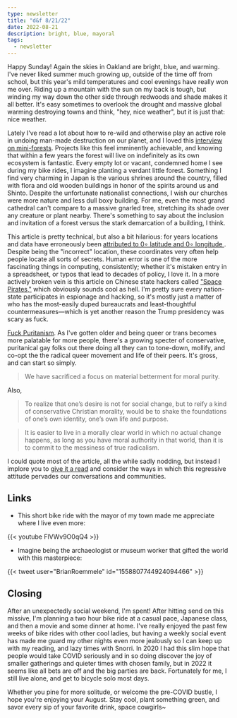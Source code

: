 ```yaml
---
type: newsletter
title: "d&f 8/21/22"
date: 2022-08-21
description: bright, blue, mayoral
tags:
  - newsletter
---
```


Happy Sunday! Again the skies in Oakland are bright, blue, and warming. I've never liked summer much growing up, outside of the time off from school, but this year's mild temperatures and cool evenings have really won me over. Riding up a mountain with the sun on my back is tough, but winding my way down the other side through redwoods and shade makes it all better. It's easy sometimes to overlook the drought and massive global warming destroying towns and think, "hey, nice weather", but it is just that: nice weather.

Lately I've read a lot about how to re-wild and otherwise play an active role in undoing man-made destruction on our planet, and I loved this [interview on mini-forests](https://www.inverse.com/science/mini-forests). Projects like this feel imminently achievable, and knowing that within a few years the forest will live on indefinitely as its own ecosystem is fantastic. Every empty lot or vacant, condemned  home I see during my bike rides, I imagine planting a verdant little forest. Something I find very charming in Japan is the various shrines around the country, filled with flora and old wooden buildings in honor of the spirits around us and Shinto. Despite the unfortunate nationalist connections, I wish our churches were more nature and less dull boxy building. For me, even the most grand cathedral can't compare to a massive gnarled tree, stretching its shade over any creature or plant nearby. There's something to say about the inclusion and invitation of a forest versus the stark demarcation of a building, I think.

This article is pretty technical, but also a bit hilarious: for years locations and data have erroneously been [attributed to 0∘ latitude and 0∘ longitude ](https://arxiv.org/abs/2204.08383). Despite being the "incorrect" location, these coordinates very often help people locate all sorts of secrets. Human error is one of the more fascinating things in computing, consistently; whether it's mistaken entry in a spreadsheet, or typos that lead to decades of policy, I love it. In a more actively broken vein is this article on Chinese state hackers called ["Space Pirates,"](https://www.bleepingcomputer.com/news/security/chinese-space-pirates-are-hacking-russian-aerospace-firms/) which obviously sounds cool as hell. I'm pretty sure every nation-state participates in espionage and hacking, so it's mostly just a matter of who has the most-easily duped bureaucrats and least-thoughtful countermeasures—which is yet another reason the Trump presidency was scary as fuck.  

[Fuck Puritanism](https://mentalhellth.xyz/p/fuck-puritanism). As I've gotten older and being queer or trans becomes more palatable for more people, there's a growing specter of conservative, puritanical gay folks out there doing all they can to tone-down, mollify, and co-opt the the radical queer movement and life of their peers. It's gross, and can start so simply.

> We have sacrificed a focus on material betterment for moral purity. 

Also,

> To realize that one’s desire is not for social change, but to reify a kind of conservative Christian morality, would be to shake the foundations of one’s own identity, one’s own life and purpose.

>  It is easier to live in a morally clear world in which no actual change happens, as long as you have moral authority in that world, than it is to commit to the messiness of true radicalism.

I could quote most of the article, all the while sadly nodding, but instead I implore you to [give it a read](https://mentalhellth.xyz/p/fuck-puritanism) and consider the ways in which this regressive attitude pervades our conversations and communities.

## Links

- This short bike ride with the mayor of my town made me appreciate where I live even more:

{{< youtube FlVWv9O0qQ4 >}}

- Imagine being the archaeologist or museum worker that gifted the world with this masterpiece:

{{< tweet user="BrianRoemmele" id="1558807744924094466" >}}

## Closing

After an unexpectedly social weekend, I'm spent! After hitting send on this missive, I'm planning a two hour bike ride at a casual pace, Japanese class, and then a movie and some dinner at home. I've really enjoyed the past few weeks of bike rides with other cool ladies, but having a weekly social event has made me guard my other nights even more jealously so I can keep up with my reading, and lazy times with Snorri. In 2020 I had this slim hope that people would take COVID seriously and in so doing discover the joy of smaller gatherings and quieter times with chosen family, but in 2022 it seems like all bets are off and the big parties are back. Fortunately for me, I still live alone, and get to bicycle solo most days. 

Whether you pine for more solitude, or welcome the pre-COVID bustle, I hope you're enjoying your August. Stay cool, plant something green, and savor every sip of your favorite drink, space cowgirls~